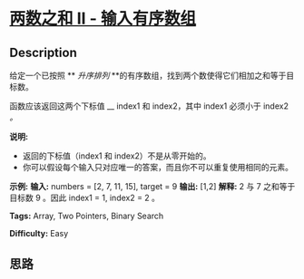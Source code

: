 # [两数之和 II - 输入有序数组][title]

## Description

给定一个已按照 ** _升序排列_  **的有序数组，找到两个数使得它们相加之和等于目标数。

函数应该返回这两个下标值 __ index1 和 index2，其中 index1 必须小于 index2 _。_

**说明:**

  * 返回的下标值（index1 和 index2）不是从零开始的。
  * 你可以假设每个输入只对应唯一的答案，而且你不可以重复使用相同的元素。

**示例:**
            **输入:** numbers = [2, 7, 11, 15], target = 9    **输出:** [1,2]    **解释:** 2 与 7 之和等于目标数 9 。因此 index1 = 1, index2 = 2 。


**Tags:** Array, Two Pointers, Binary Search

**Difficulty:** Easy

## 思路

[title]: https://leetcode-cn.com/problems/two-sum-ii-input-array-is-sorted
